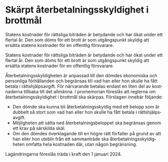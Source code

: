 # Skärpt återbetalningsskyldighet i brottmål

Statens kostnader för rätts­liga biträden är betydande och har ökat under ett flertal år. Den som döms för ett brott är som utgångs­punkt skyldig att ersätta statens kostnader för en offentlig försvarare.

Statens kostnader för rätts­liga biträden är betydande och har ökat under ett flertal år. Den som döms för ett brott är som utgångs­punkt skyldig att ersätta statens kostnader för en offentlig försvarare.

Återbetalnings­skyldigheten är anpassad till den dömdes ekono­miska och person­liga för­hål­landen och begränsas till vad han eller hon skulle ha fått betala i rätts­hjälps­avgift. För när­varande betalas endast en liten del av kost­naderna tillbaka till det all­männa. I pro­memorian före­slås att reglerna om åter­betalnings­skyldighet i brott­mål ska skärpas. Förslagen innebär följande:

* Den dömde ska kunna bli åter­betalnings­skyldig med ett belopp som är dubbelt så stort som vad han eller hon skulle ha fått betala i rätts­hjälps­avgift.
* Möjlig­heten att sätta ned åter­betalnings­beloppet ska begränsas genom ett krav på särskilda skäl.
* Om den dömdes över­klagande till en högre rätt för­faller på grund av att han eller hon uteblir från ett samman­träde ska åter­betalnings­skyldig­heten omfatta hela kostnaden där, utan någon begränsning.

Lagändringarna föreslås träda i kraft den 1 januari 2024.
